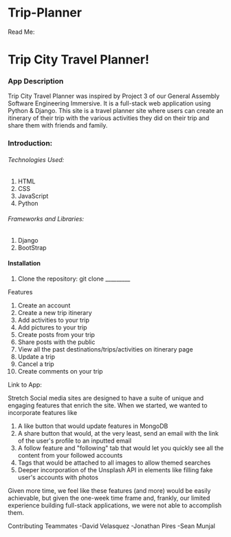 # Trip-Planner
Read Me:

# Trip City Travel Planner!

### App Description
Trip City Travel Planner was inspired by Project 3 of our General Assembly Software Engineering Immersive. It is a full-stack web application using Python & Django. This site is a travel planner site where users can create an itinerary of their trip with the various activities they did on their trip and share them with friends and family.

### Introduction:


###### Technologies Used:
1. HTML
2. CSS
3. JavaScript
4. Python


###### Frameworks and Libraries:
1. Django
2. BootStrap

#### Installation
1. Clone the repository: git clone _________



Features
1. Create an account 
2. Create a new trip itinerary
3. Add activities to your trip
4. Add pictures to your trip
4. Create posts from your trip
5. Share posts with the public
6. View all the past destinations/trips/activities on itinerary page
6. Update a trip
7. Cancel a trip 
8. Create comments on your trip


Link to App:


Stretch 
Social media sites are designed to have a suite of unique and engaging features that enrich the site. When we started, we wanted to incorporate features like
1. A like button that would update features in MongoDB
2. A share button that would, at the very least, send an email with the link of the user's profile to an inputted email
3. A follow feature and "following" tab that would let you quickly see all the content from your followed accounts
4. Tags that would be attached to all images to allow themed searches
5. Deeper incorporation of the Unsplash API in elements like filling fake user's accounts with photos

Given more time, we feel like these features (and more) would be easily achievable, but given the one-week time frame and, frankly, our limited experience building full-stack applications, we were not able to accomplish them.


Contributing Teammates
-David Velasquez
-Jonathan Pires
-Sean Munjal

